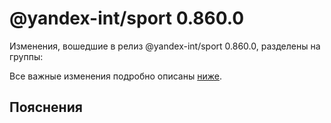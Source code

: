 # @yandex-int/sport 0.860.0

<!-- ЧЕЛОВЕЧЕСКОЕ ВСТУПЛЕНИЕ -->

Изменения, вошедшие в релиз @yandex-int/sport 0.860.0, разделены на группы:

Все важные изменения подробно описаны [ниже](#Пояснения).

## Пояснения

